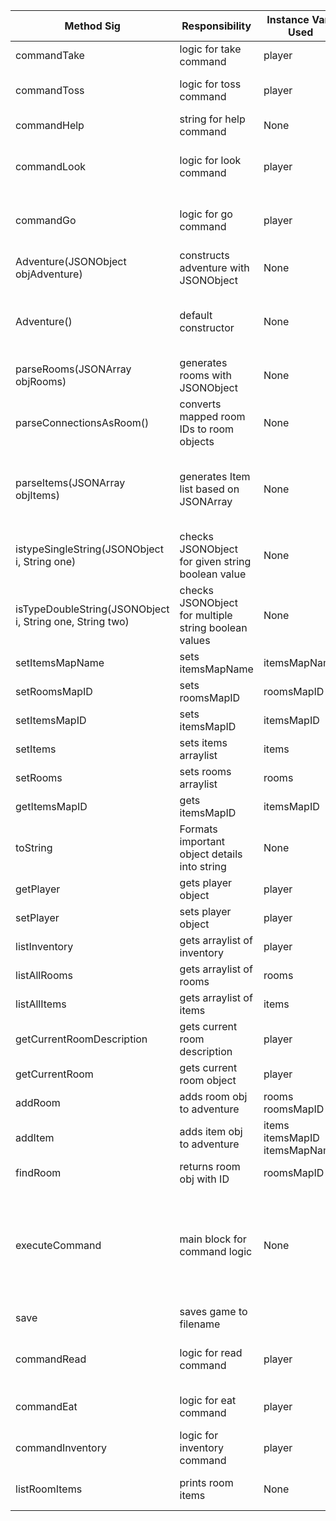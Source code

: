 | Method Sig                                               | Responsibility                                       | Instance Vars Used            | Other Class Methods Called                                                                                                         | Objects Used With Method Calls                                                               | Lines |
|----------------------------------------------------------|------------------------------------------------------|-------------------------------|------------------------------------------------------------------------------------------------------------------------------------|----------------------------------------------------------------------------------------------|-------|
| commandTake                                              | logic for take command                               | player                        | take getCurrentRoom findItem getNoun getName                                                                                       | String Item Player                                                                           | 3     |
| commandToss                                              | logic for toss command                               | player                        | toss findItem getNoun                                                                                                              | Weapon Item SmallFood Command String                                                         | 14    |
| commandHelp                                              | string for help command                              | None                          | None                                                                                                                               | String                                                                                       | 6     |
| commandLook                                              | logic for look command                               | player                        | hasItem getNoun toString hasSecondWord getCurrentRoom getCurrentRoomDescription                                                    | Player Command String                                                                        | 9     |
| commandGo                                                | logic for go command                                 | player                        | setCurrentRoom getCurrentRoom getConnectedRoom getNoun getName                                                                     | Room Player Command String                                                                   | 3     |
| Adventure(JSONObject objAdventure)                       | constructs adventure with JSONObject                 | None                          | parseItems parseRooms parseConnectionsAsRoom getPlayer                                                                             | JSONObject JSONArray Player                                                                  | 5     |
| Adventure()                                              | default constructor                                  | None                          | setRooms setItems setRoomsMapID setItemsMapID setItemsMapName setPlayer                                                            | ArrayList HashMap Player                                                                     | 6     |
| parseRooms(JSONArray objRooms)                           | generates rooms with JSONObject                      | None                          | addRoom                                                                                                                            | JSONArray JSONObject Object Room                                                             | 3     |
| parseConnectionsAsRoom()                                 | converts mapped room IDs to room objects             | None                          | setConnectedRoomAsRoom getConnectedRoomsList findRoom getValue entrySet listAllRooms                                               | HashMap Room                                                                                 | 5     |
| parseItems(JSONArray objItems)                           | generates Item list based on JSONArray               | None                          | isTypeDoubleString addItem isTypeSingleString                                                                                      | BrandedClothing String JSONObject Object JSONArray Spell Weapon Clothing SmallFood Food Item | 23    |
| istypeSingleString(JSONObject i, String one)             | checks JSONObject for given string boolean value     | None                          | containsKey get equals                                                                                                             | String JSONObject                                                                            | 4     |
| isTypeDoubleString(JSONObject i, String one, String two) | checks JSONObject for multiple string boolean values | None                          | containsKey get equals                                                                                                             | String JSONObject                                                                            | 4     |
| setItemsMapName                                          | sets itemsMapName                                    | itemsMapName                  | None                                                                                                                               | HashMap                                                                                      | 1     |
| setRoomsMapID                                            | sets roomsMapID                                      | roomsMapID                    | None                                                                                                                               | HashMap                                                                                      | 1     |
| setItemsMapID                                            | sets itemsMapID                                      | itemsMapID                    | None                                                                                                                               | HashMap                                                                                      | 1     |
| setItems                                                 | sets items arraylist                                 | items                         | None                                                                                                                               | ArrayList                                                                                    | 1     |
| setRooms                                                 | sets rooms arraylist                                 | rooms                         | None                                                                                                                               | ArrayList                                                                                    | 1     |
| getItemsMapID                                            | gets itemsMapID                                      | itemsMapID                    | None                                                                                                                               | HashMap                                                                                      | 1     |
| toString                                                 | Formats important object details into string         | None                          | listAllItems size                                                                                                                  | String listAllRooms size                                                                     | 1     |
| getPlayer                                                | gets player object                                   | player                        | None                                                                                                                               | Player                                                                                       | 1     |
| setPlayer                                                | sets player object                                   | player                        | Player()                                                                                                                           | Player                                                                                       | 1     |
| listInventory                                            | gets arraylist of inventory                          | player                        | getInventory()                                                                                                                     | ArrayList Item Player                                                                        | 1     |
| listAllRooms                                             | gets arraylist of rooms                              | rooms                         | None                                                                                                                               | Room ArrayList                                                                               | 1     |
| listAllItems                                             | gets arraylist of items                              | items                         | None                                                                                                                               | Item ArrayList                                                                               | 1     |
| getCurrentRoomDescription                                | gets current room description                        | player                        | getCurrentRoom getLongDescription                                                                                                  | Room Player String                                                                           | 1     |
| getCurrentRoom                                           | gets current room object                             | player                        | getCurrentRoom                                                                                                                     | Room Player                                                                                  | 1     |
| addRoom                                                  | adds room obj to adventure                           | rooms roomsMapID              | add getID put                                                                                                                      | Room HashMap String ArrayList                                                                | 2     |
| addItem                                                  | adds item obj to adventure                           | items itemsMapID itemsMapName | add put getID getName                                                                                                              | HashMap Item String                                                                          | 3     |
| findRoom                                                 | returns room obj with ID                             | roomsMapID                    | get                                                                                                                                | String Room                                                                                  | 1     |
| executeCommand                                           | main block for command logic                         | None                          | commandGo commandTake commandLook commandHelp commandToss commandRead commandInventory commandWear commandEat equals getActionWord | String Command                                                                               | 23    |
| save                                                     | saves game to filename                               |                               | writeObject                                                                                                                        | ObjectOutputStream FileOutputStream                                                          | 4     |
| commandRead                                              | logic for read command                               | player                        | findItem read getNoun                                                                                                              | Player Item BrandedClothing Spell String Command                                             | 10    |
| commandEat                                               | logic for eat command                                | player                        | findItem getNoun eat                                                                                                               | Item Food Command String Player                                                              | 8     |
| commandInventory                                         | logic for inventory command                          | player                        | getInventory isEmpty getName append getWearing toString                                                                            | StringBuilder String Player Item Clothing                                                    | 18    |
| listRoomItems                                            | prints room items                                    | None                          | getCurrentRoom listItems isEmpty append getName toString                                                                           | Room Item StringBuilder String                                                               | 11    |